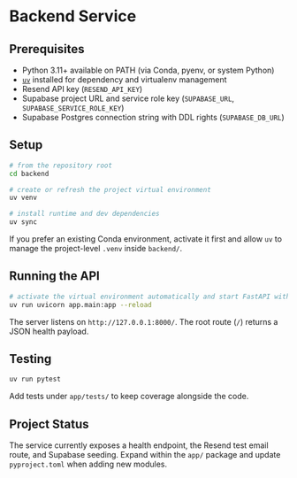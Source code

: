 # Backend Service

## Prerequisites
- Python 3.11+ available on PATH (via Conda, pyenv, or system Python)
- [`uv`](https://github.com/astral-sh/uv#installation) installed for dependency and virtualenv management
- Resend API key (`RESEND_API_KEY`)
- Supabase project URL and service role key (`SUPABASE_URL`, `SUPABASE_SERVICE_ROLE_KEY`)
- Supabase Postgres connection string with DDL rights (`SUPABASE_DB_URL`)

## Setup
```bash
# from the repository root
cd backend

# create or refresh the project virtual environment
uv venv

# install runtime and dev dependencies
uv sync
```

If you prefer an existing Conda environment, activate it first and allow `uv` to manage the project-level `.venv` inside `backend/`.

## Running the API
```bash
# activate the virtual environment automatically and start FastAPI with reload
uv run uvicorn app.main:app --reload
```
The server listens on `http://127.0.0.1:8000/`. The root route (`/`) returns a JSON health payload.

## Testing
```bash
uv run pytest
```
Add tests under `app/tests/` to keep coverage alongside the code.

## Project Status
The service currently exposes a health endpoint, the Resend test email route, and Supabase seeding. Expand within the `app/` package and update `pyproject.toml` when adding new modules.
